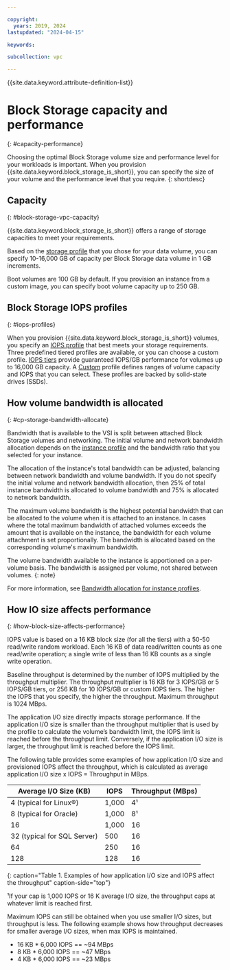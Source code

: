 ```yaml
---

copyright:
  years: 2019, 2024
lastupdated: "2024-04-15"

keywords:

subcollection: vpc

---
```


{{site.data.keyword.attribute-definition-list}}

# Block Storage capacity and performance
{: #capacity-performance}

Choosing the optimal Block Storage volume size and performance level for your workloads is important. When you provision {{site.data.keyword.block_storage_is_short}}, you can specify the size of your volume and the performance level that you require.
{: shortdesc}

## Capacity
{: #block-storage-vpc-capacity}

{{site.data.keyword.block_storage_is_short}} offers a range of storage capacities to meet your requirements.

Based on the [storage profile](/docs/vpc?topic=vpc-block-storage-profiles#tiers) that you chose for your data volume, you can specify 10-16,000 GB of capacity per Block Storage data volume in 1 GB increments.

Boot volumes are 100 GB by default. If you provision an instance from a custom image, you can specify boot volume capacity up to 250 GB.

## Block Storage IOPS profiles
{: #iops-profiles}

When you provision {{site.data.keyword.block_storage_is_short}} volumes, you specify an [IOPS profile](/docs/vpc?topic=vpc-block-storage-profiles) that best meets your storage requirements. Three predefined tiered profiles are available, or you can choose a custom profile. [IOPS tiers](/docs/vpc?topic=vpc-block-storage-profiles#tiers) provide guaranteed IOPS/GB performance for volumes up to 16,000 GB capacity. A [Custom](/docs/vpc?topic=vpc-block-storage-profiles#custom) profile defines ranges of volume capacity and IOPS that you can select. These profiles are backed by solid-state drives (SSDs).

## How volume bandwidth is allocated
{: #cp-storage-bandwidth-allocate}

Bandwidth that is available to the VSI is split between attached Block Storage volumes and networking. The initial volume and network bandwidth allocation depends on the [instance profile](/docs/vpc?topic=vpc-profiles) and the bandwidth ratio that you selected for your instance.

The allocation of the instance's total bandwidth can be adjusted, balancing between network bandwidth and volume bandwidth. If you do not specify the initial volume and network bandwidth allocation, then 25% of total instance bandwidth is allocated to volume bandwidth and 75% is allocated to network bandwidth.

The maximum volume bandwidth is the highest potential bandwidth that can be allocated to the volume when it is attached to an instance. In cases where the total maximum bandwidth of attached volumes exceeds the amount that is available on the instance, the bandwidth for each volume attachment is set proportionally. The bandwidth is allocated based on the corresponding volume's maximum bandwidth.

The volume bandwidth available to the instance is apportioned on a per-volume basis. The bandwidth is assigned per volume, not shared between volumes.
{: note}

For more information, see [Bandwidth allocation for instance profiles](/docs/vpc?topic=vpc-bandwidth-allocation-profiles).

## How IO size affects performance
{: #how-block-size-affects-performance}

IOPS value is based on a 16 KB block size (for all the tiers) with a 50-50 read/write random workload. Each 16 KB of data read/written counts as one read/write operation; a single write of less than 16 KB counts as a single write operation.

Baseline throughput is determined by the number of IOPS multiplied by the throughput multiplier. The throughput multiplier is 16 KB for 3 IOPS/GB or 5 IOPS/GB tiers, or 256 KB for 10 IOPS/GB or custom IOPS tiers. The higher the IOPS that you specify, the higher the throughput. Maximum throughput is 1024 MBps.

The application I/O size directly impacts storage performance. If the application I/O size is smaller than the throughput multiplier that is used by the profile to calculate the volume’s bandwidth limit, the IOPS limit is reached before the throughput limit. Conversely, if the application I/O size is larger, the throughput limit is reached before the IOPS limit.

The following table provides some examples of how application I/O size and provisioned IOPS affect the throughput, which is calculated as average application I/O size x IOPS = Throughput in MBps.

| Average I/O Size (KB) | IOPS | Throughput (MBps) |
|-----------------|------|-------------------|
| 4 (typical for Linux&reg;) | 1,000 | 4¹ |
| 8 (typical for Oracle) | 1,000  | 8¹ |
| 16 | 1,000 | 16 |
| 32 (typical for SQL Server) | 500 | 16 |
| 64 | 250 | 16 |
| 128 | 128 | 16 |
{: caption="Table 1. Examples of how application I/O size and IOPS affect the throughput" caption-side="top"}

¹If your cap is 1,000 IOPS or 16 K average I/O size, the throughput caps at whatever limit is reached first.

Maximum IOPS can still be obtained when you use smaller I/O sizes, but throughput is less. The following example shows how throughput decreases for smaller average I/O sizes, when max IOPS is maintained.

* 16 KB * 6,000 IOPS == ~94 MBps
* 8 KB * 6,000 IOPS == ~47 MBps
* 4 KB * 6,000 IOPS == ~23 MBps
